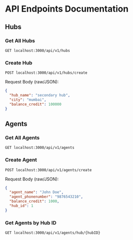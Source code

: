 
# API Endpoints Documentation

## Hubs

### Get All Hubs

```
GET localhost:3000/api/v1/hubs
```

### Create Hub

```
POST localhost:3000/api/v1/hubs/create
```

Request Body (raw/JSON):

```json
{
  "hub_name": "secondary hub",
  "city": "mumbai",
  "balance_credit": 100000
}
```

## Agents

### Get All Agents

```
GET localhost:3000/api/v1/agents
```

### Create Agent

```
POST localhost:3000/api/v1/agents/create
```

Request Body (raw/JSON):

```json
{
  "agent_name": "John Doe",
  "agent_phonenumber": "9876543210",
  "balance_credit": 1000,
  "hub_id": 1
}
```

### Get Agents by Hub ID

```
GET localhost:3000/api/v1/agents/hub/{hubID}
```
